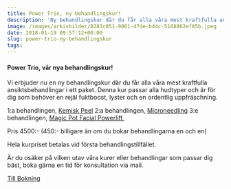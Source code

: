 ```yaml
---
title: Power Trio, ny behandlingskur!
description: 'Ny behandlingskur där du får alla våra mest kraftfulla ansiktsbehandlingar'
image: /images/arkivbilder/8283c051-9001-47de-b44c-5168862ef85b.jpeg
date: 2018-01-19 09:57:12+00:00
slug: power-trio-ny-behandlingskur
tags: 
---
```


#### Power Trio, vår nya behandlingskur!


Vi erbjuder nu en ny behandlingskur där du får alla våra mest kraftfulla ansiktsbehandlingar i ett paket. Denna kur passar alla hudtyper och är för dig som behöver en rejäl fuktboost, lyster och en ordentlig uppfräschning.

1:a behandlingen, [Kemisk Peel](http://pipershudvard.com/kemisk-peel/)
2:a behandlingen, [Microneedling](http://pipershudvard.com/microneedling/)
3:e behandlingen, [Magic Pot Facial Powerlift ](https://pipershudvard.com/ansiktsbehandlingar-magic-pot/)

Pris 4500:- (450:- billigare än om du bokar behandlingarna en och en)

Hela kurpriset betalas vid första behandlingstillfället.

Är du osäker på vilken utav våra kurer eller behandlingar som passar dig bäst, boka gärna en tid för konsultation via mail.

[Till Bokning](http://pipershudvard.com/kontakta-oss/)

